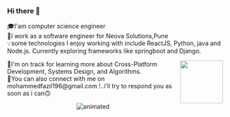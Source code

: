 ### Hi there 👋

🎓I'am computer science engineer<br/>
💫I work as a software engineer for Neova Solutions,Pune<br/>
💡some technologies I enjoy working with include ReactJS, Python, java and Node.js. Currently exploring 
frameworks like springboot and Django.<br/>
<p>
<img
  align="right"
  width="100"
  height="100"
  src="https://media.giphy.com/media/3oKIPnAiaMCws8nOsE/giphy.gif"
/>
</p>
💫I'm on track for learning more about Cross-Platform Development, Systems Design, and Algorithms.<br/>
📧You can also connect with me on mohammedfazil196@gmail.com !..i'll try to respond you as soon as i can🙃 

<p align="center">
  <img src="demo.gif" alt="animated" />
</p>
